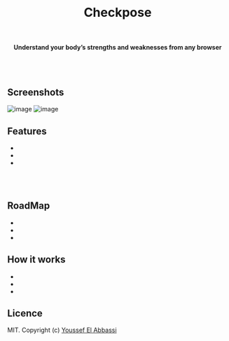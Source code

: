 <h1 align="center">
  <br>
  
  <br>
Checkpose
  <br>
  <br>
</h1>

<h4 align="center">Understand your body’s strengths and weaknesses from any browser</h4>
  <br>
  <br>

## Screenshots

![image](https://user-images.githubusercontent.com/9310597/227669723-864c6e54-a431-4ad0-963e-d9f694e375be.png)
![image](https://user-images.githubusercontent.com/9310597/227669749-d4d52491-e3c5-41f8-a764-96b441ec93d3.png)

## Features
- 
- 
- 


   <br>
  <br>


## RoadMap
-
-
- 

## How it works
-
-
-


## Licence
MIT. Copyright (c) [Youssef El Abbassi](https://github.com/yelabbassi)
